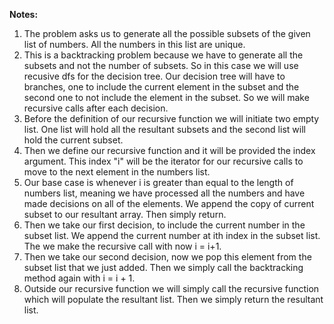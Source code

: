 **Notes:** 

1. The problem asks us to generate all the possible subsets of the given list of numbers. All the numbers in this list are unique.
2. This is a backtracking problem because we have to generate all the subsets and not the number of subsets. So in this case we will use recusive dfs for the decision tree. Our decision tree will have to branches, one to include the current element in the subset and the second one to not include the element in the subset. So we will make recursive calls after each decision.
3. Before the definition of our recursive function we will initiate two empty list. One list will hold all the resultant subsets and the second list will hold the current subset.
4. Then we define our recursive function and it will be provided the index argument. This index "i" will be the iterator for our recursive calls to move to the next element in the numbers list.
5. Our base case is whenever i is greater than equal to the length of numbers list, meaning we have processed all the numbers and have made decisions on all of the elements. We append the copy of current subset to our resultant array. Then simply return.
6. Then we take our first decision, to include the current number in the subset list. We append the current number at ith index in the subset list. The we  make the recursive call with now i = i+1.
7. Then we take our second decision, now we pop this element from the subset list that we just added. Then we simply call the backtracking method again with i = i + 1.
8. Outside our recursive function we will simply call the recursive function which will populate the resultant list. Then we simply return the resultant list.
